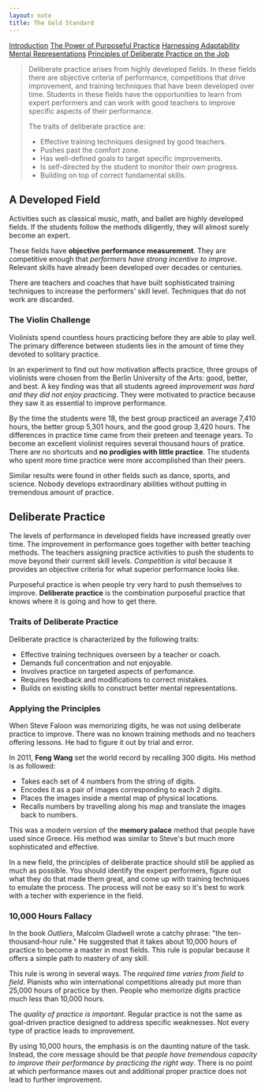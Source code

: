 ```yaml
---
layout: note
title: The Gold Standard
---
```


[Introduction](0-introduction.html)
[The Power of Purposeful Practice](1-the-power-of-purposeful-practice.html)
[Harnessing Adaptability](2-harnessing-adaptability.html)
[Mental Representations](3-mental-representations.html)
[Principles of Deliberate Practice on the Job](5-principles-of-deliberate-practice-on-the-job.html)

> Deliberate practice arises from highly developed fields. In these fields there are objective criteria of performance, competitions that drive improvement, and training techniques that have been developed over time. Students in these fields have the opportunities to learn from expert performers and can work with good teachers to improve specific aspects of their performance. 
>
> The traits of deliberate practice are:
> - Effective training techniques designed by good teachers.
> - Pushes past the comfort zone.
> - Has well-defined goals to target specific improvements.
> - Is self-directed by the student to monitor their own progress.
> - Building on top of correct fundamental skills.

## A Developed Field

Activities such as classical music, math, and ballet are highly developed fields. If the students follow the methods diligently, they will almost surely become an expert.

These fields have **objective performance measurement**. They are competitive enough that *performers have strong incentive to improve*. Relevant skills have already been developed over decades or centuries.

There are teachers and coaches that have built sophisticated training techniques to increase the performers' skill level. Techniques that do not work are discarded.

### The Violin Challenge

Violinists spend countless hours practicing before they are able to play well. The primary difference between students lies in the amount of time they devoted to solitary practice.

In an experiment to find out how motivation affects practice, three groups of violinists were chosen from the Berlin University of the Arts: good, better, and best. A key finding was that all students agreed *improvement was hard and they did not enjoy practicing*. They were motivated to practice because they saw it as essential to improve performance.

By the time the students were 18, the best group practiced an average 7,410 hours, the better group 5,301 hours, and the good group 3,420 hours. The differences in practice time came from their preteen and teenage years. To become an excellent violinist requires several thousand hours of pratice. There are no shortcuts and **no prodigies with little practice**. The students who spent more time practice were more accomplished than their peers. 

Similar results were found in other fields such as dance, sports, and science. Nobody develops extraordinary abilities without putting in tremendous amount of practice.

## Deliberate Practice

The levels of performance in developed fields have increased greatly over time. The improvement in performance goes together with better teaching methods. The teachers assigning practice activities to push the students to move beyond their current skill levels. *Competition is vital* because it provides an objective criteria for what superior performance looks like.

Purposeful practice is when people try very hard to push themselves to improve. **Deliberate practice** is the combination purposeful practice that knows where it is going and how to get there.

### Traits of Deliberate Practice

Deliberate practice is characterized by the following traits:

- Effective training techniques overseen by a teacher or coach.
- Demands full concentration and not enjoyable.
- Involves practice on targeted aspects of perfomance.
- Requires feedback and modifications to correct mistakes.
- Builds on existing skills to construct better mental representations.

### Applying the Principles

When Steve Faloon was memorizing digits, he was not using deliberate practice to improve. There was no known training methods and no teachers offering lessons. He had to figure it out by trial and error.

In 2011, **Feng Wang** set the world record by recalling 300 digits. His method is as followed:

- Takes each set of 4 numbers from the string of digits.
- Encodes it as a pair of images corresponding to each 2 digits.
- Places the images inside a mental map of physical locations.
- Recalls numbers by travelling along his map and translate the images back to numbers.

This was a modern version of the **memory palace** method that people have used since Greece. His method was similar to Steve's but much more sophisticated and effective.

In a new field, the principles of deliberate practice should still be applied as much as possible. You should identify the expert performers, figure out what they do that made them great, and come up with training techniques to emulate the process. The process will not be easy so it's best to work with a techer with experience in the field. 

### 10,000 Hours Fallacy

In the book *Outliers*, Malcolm Gladwell wrote a catchy phrase: "the ten-thousand-hour rule." He suggested that it takes about 10,000 hours of practice to become a master in most fields. This rule is popular because it offers a simple path to mastery of any skill.

This rule is wrong in several ways. The *required time varies from field to field*. Pianists who win international competitions already put more than 25,000 hours of practice by then. People who memorize digits practice much less than 10,000 hours.

The *quality of practice is important*. Regular practice is not the same as goal-driven practice designed to address specific weaknesses. Not every type of practice leads to improvement.

By using 10,000 hours, the emphasis is on the daunting nature of the task. Instead, the core message should be that *people have tremendous capacity to improve their performance by practicing the right way*. There is no point at which performance maxes out and additional proper practice does not lead to further improvement.
